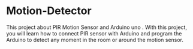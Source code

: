 # Motion-Detector
This project about PIR Motion Sensor and Arduino uno . With this project, you will learn how to connect PIR sensor with Arduino and program the Arduino to detect any moment in the room or around the motion sensor.
